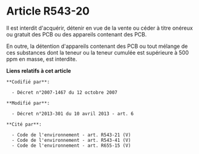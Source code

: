 # Article R543-20

Il est interdit d'acquérir, détenir en vue de la vente ou céder à titre onéreux ou gratuit des PCB ou des appareils contenant
des PCB.

En outre, la détention d'appareils contenant des PCB ou tout mélange de ces substances dont la teneur ou la teneur cumulée
est supérieure à 500 ppm en masse, est interdite.

**Liens relatifs à cet article**

	**Codifié par**:

	  - Décret n°2007-1467 du 12 octobre 2007

	**Modifié par**:

	  - Décret n°2013-301 du 10 avril 2013 - art. 6

	**Cité par**:

	  - Code de l'environnement - art. R543-21 (V)
	  - Code de l'environnement - art. R543-41 (V)
	  - Code de l'environnement - art. R655-15 (V)
